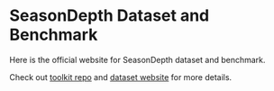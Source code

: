 # SeasonDepth Dataset and Benchmark

Here is the official website for SeasonDepth dataset and benchmark.

Check out [toolkit repo](https://github.com/SeasonDepth/SeasonDepth) and [dataset website](https://seasondepth.github.io/) for more details.